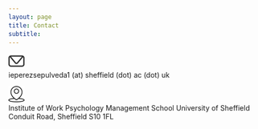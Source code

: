 ```yaml
---
layout: page
title: Contact
subtitle: 
---
```

![](/img/icon/mail-icon.png)  
ieperezsepulveda1 (at) sheffield (dot) ac (dot) uk

![](/img/icon/location-icon.png)  
Institute of Work Psychology
Management School 
University of Sheffield  
Conduit Road, Sheffield S10 1FL   

